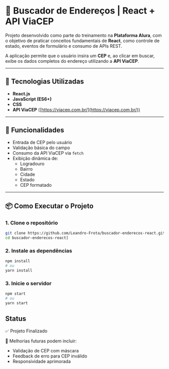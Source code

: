 # 📍 Buscador de Endereços | React + API ViaCEP

Projeto desenvolvido como parte do treinamento na **Plataforma Alura**, com o objetivo de praticar conceitos fundamentais de **React**, como controle de estado, eventos de formulário e consumo de APIs REST.

A aplicação permite que o usuário insira um **CEP** e, ao clicar em buscar, exibe os dados completos do endereço utilizando a **API ViaCEP**.

---

## 🚀 Tecnologias Utilizadas

- **React.js**
- **JavaScript (ES6+)**
- **CSS**
- **API ViaCEP** ([https://viacep.com.br/](https://viacep.com.br/))

---

## 🎯 Funcionalidades

- Entrada de CEP pelo usuário
- Validação básica do campo
- Consumo da API ViaCEP via `fetch`
- Exibição dinâmica de:
  - Logradouro
  - Bairro
  - Cidade
  - Estado
  - CEP formatado

---

## 📦 Como Executar o Projeto

### 1. Clone o repositório

```bash
git clone https://github.com/Leandro-Frota/buscador-enderecos-react.git
cd buscador-enderecos-react]
```

### 2. Instale as dependências
```bash
npm install
# ou
yarn install
```
### 3. Inicie o servidor
```bash
npm start
# ou
yarn start
```
## Status
✅ Projeto Finalizado

🚀 Melhorias futuras podem incluir:
- Validação de CEP com máscara
- Feedback de erro para CEP inválido
- Responsividade aprimorada

